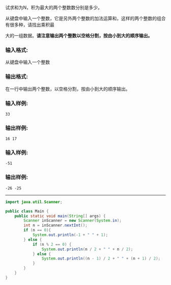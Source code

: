 试求和为N，积为最大的两个整数数分别是多少。

从键盘中输入一个整数，它是另外两个整数的加法运算和，这样的两个整数的组合有很多种，请找出乘积最

大的一组数据。**请注意输出两个整数以空格分割，按由小到大的顺序输出。**

### 输入格式:

从键盘中输入一个整数

### 输出格式:

在一行中输出两个整数，以空格分割，按由小到大的顺序输出。

### 输入样例:

```in
33
```

### 输出样例:

```out
16 17
```

### 输入样例:

```in
-51
```

### 输出样例:

```out
-26 -25
```

***

```java
import java.util.Scanner;

public class Main {
	public static void main(String[] args) {
		Scanner inScanner = new Scanner(System.in);
		int n = inScanner.nextInt();
		if (n == 0){
            System.out.println(-1 + " " + 1);
        } else {
			if (n % 2 == 0) {
				System.out.println(n / 2 + " " + n / 2);
			} else {
				System.out.println((n - 1) / 2 + " " + (n + 1) / 2);
			} 
        }
	}
}
```

